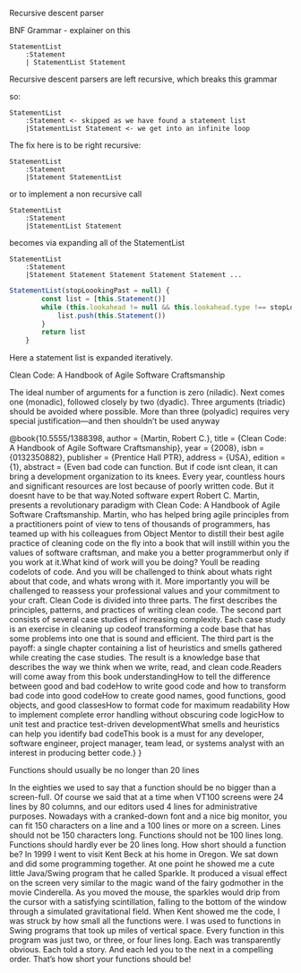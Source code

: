 Recursive descent parser


BNF Grammar - explainer on this 
```
StatementList
    :Statement
    | StatementList Statement 
```
Recursive descent parsers are left recursive, which breaks this grammar

so:
```
StatementList
    :Statement <- skipped as we have found a statement list
    |StatementList Statement <- we get into an infinite loop
```
The fix here is to be right recursive:
```
StatementList
    :Statement
    |Statement StatementList

```
or to implement a non recursive call 
```
StatementList
    :Statement
    |StatementList Statement 
```
becomes via expanding all of the StatementList 
```
StatementList
    :Statement
    |Statement Statement Statement Statement Statement ...
```
```js
StatementList(stopLoookingPast = null) {
        const list = [this.Statement()]
        while (this.lookahead != null && this.lookahead.type !== stopLoookingPast) {
            list.push(this.Statement())
        }
        return list
    }
```

Here a statement list is expanded iteratively.




Clean Code: A Handbook of Agile Software Craftsmanship



The ideal number of arguments for a function is
zero (niladic). Next comes one (monadic), followed
closely by two (dyadic). Three arguments (triadic)
should be avoided where possible. More than three
(polyadic) requires very special justification—and
then shouldn’t be used anyway

@book{10.5555/1388398,
author = {Martin, Robert C.},
title = {Clean Code: A Handbook of Agile Software Craftsmanship},
year = {2008},
isbn = {0132350882},
publisher = {Prentice Hall PTR},
address = {USA},
edition = {1},
abstract = {Even bad code can function. But if code isnt clean, it can bring a development organization to its knees. Every year, countless hours and significant resources are lost because of poorly written code. But it doesnt have to be that way.Noted software expert Robert C. Martin, presents a revolutionary paradigm with Clean Code: A Handbook of Agile Software Craftsmanship. Martin, who has helped bring agile principles from a practitioners point of view to tens of thousands of programmers, has teamed up with his colleagues from Object Mentor to distill their best agile practice of cleaning code on the fly into a book that will instill within you the values of software craftsman, and make you a better programmerbut only if you work at it.What kind of work will you be doing? Youll be reading codelots of code. And you will be challenged to think about whats right about that code, and whats wrong with it. More importantly you will be challenged to reassess your professional values and your commitment to your craft. Clean Code is divided into three parts. The first describes the principles, patterns, and practices of writing clean code. The second part consists of several case studies of increasing complexity. Each case study is an exercise in cleaning up codeof transforming a code base that has some problems into one that is sound and efficient. The third part is the payoff: a single chapter containing a list of heuristics and smells gathered while creating the case studies. The result is a knowledge base that describes the way we think when we write, read, and clean code.Readers will come away from this book understandingHow to tell the difference between good and bad codeHow to write good code and how to transform bad code into good codeHow to create good names, good functions, good objects, and good classesHow to format code for maximum readability How to implement complete error handling without obscuring code logicHow to unit test and practice test-driven developmentWhat smells and heuristics can help you identify bad codeThis book is a must for any developer, software engineer, project manager, team lead, or systems analyst with an interest in producing better code.}
}


Functions should usually be no longer than 20 lines 


In the eighties we used to say that a function should be no bigger than a screen-full.
Of course we said that at a time when VT100 screens were 24 lines by 80 columns, and
our editors used 4 lines for administrative purposes. Nowadays with a cranked-down font
and a nice big monitor, you can fit 150 characters on a line and a 100 lines or more on a
screen. Lines should not be 150 characters long. Functions should not be 100 lines long.
Functions should hardly ever be 20 lines long.
How short should a function be? In 1999 I went to visit Kent Beck at his home in Oregon. We sat down and did some programming together. At one point he showed me a cute
little Java/Swing program that he called Sparkle. It produced a visual effect on the screen
very similar to the magic wand of the fairy godmother in the movie Cinderella. As you
moved the mouse, the sparkles would drip from the cursor with a satisfying scintillation,
falling to the bottom of the window through a simulated gravitational field. When Kent
showed me the code, I was struck by how small all the functions were. I was used to functions in Swing programs that took up miles of vertical space. Every function in this program was just two, or three, or four lines long. Each was transparently obvious. Each told
a story. And each led you to the next in a compelling order. That’s how short your functions
should be!